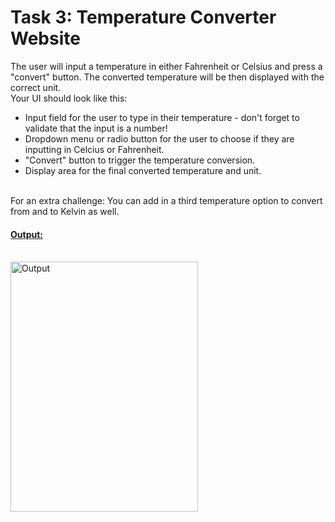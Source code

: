 # Task 3: Temperature Converter Website

The user will input a temperature in either Fahrenheit or Celsius and press a "convert" button. The converted temperature will be then displayed with the correct unit.
<br>
Your UI should look like this:
- Input field for the user to type in their temperature - don't forget to validate that the input is a number!
- Dropdown menu or radio button for the user to choose if they are inputting in Celcius or Fahrenheit.
- "Convert" button to trigger the temperature conversion.
- Display area for the final converted temperature and unit.
<br>
For an extra challenge: You can add in a third temperature option to convert from and to Kelvin as well.

#### <u>Output:</u>
<br>

<img src="Output1.JPG" alt="Output" height=400 width=300>